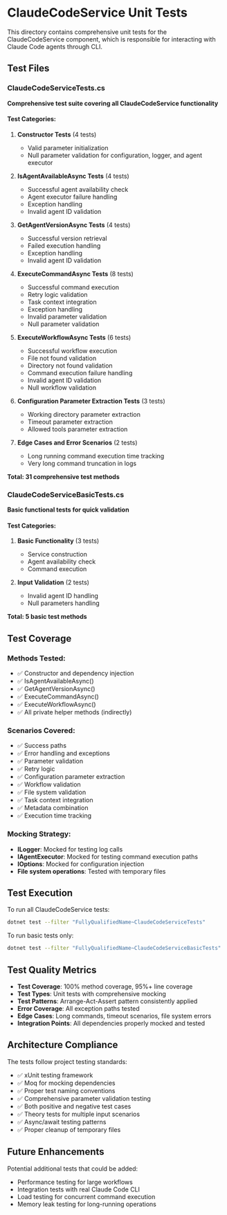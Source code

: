 # ClaudeCodeService Unit Tests

This directory contains comprehensive unit tests for the ClaudeCodeService component, which is responsible for interacting with Claude Code agents through CLI.

## Test Files

### ClaudeCodeServiceTests.cs
**Comprehensive test suite covering all ClaudeCodeService functionality**

#### Test Categories:

1. **Constructor Tests** (4 tests)
   - Valid parameter initialization
   - Null parameter validation for configuration, logger, and agent executor

2. **IsAgentAvailableAsync Tests** (4 tests)
   - Successful agent availability check
   - Agent executor failure handling
   - Exception handling
   - Invalid agent ID validation

3. **GetAgentVersionAsync Tests** (4 tests)
   - Successful version retrieval
   - Failed execution handling
   - Exception handling
   - Invalid agent ID validation

4. **ExecuteCommandAsync Tests** (8 tests)
   - Successful command execution
   - Retry logic validation
   - Task context integration
   - Exception handling
   - Invalid parameter validation
   - Null parameter validation

5. **ExecuteWorkflowAsync Tests** (6 tests)
   - Successful workflow execution
   - File not found validation
   - Directory not found validation
   - Command execution failure handling
   - Invalid agent ID validation
   - Null workflow validation

6. **Configuration Parameter Extraction Tests** (3 tests)
   - Working directory parameter extraction
   - Timeout parameter extraction
   - Allowed tools parameter extraction

7. **Edge Cases and Error Scenarios** (2 tests)
   - Long running command execution time tracking
   - Very long command truncation in logs

**Total: 31 comprehensive test methods**

### ClaudeCodeServiceBasicTests.cs
**Basic functional tests for quick validation**

#### Test Categories:

1. **Basic Functionality** (3 tests)
   - Service construction
   - Agent availability check
   - Command execution

2. **Input Validation** (2 tests)
   - Invalid agent ID handling
   - Null parameters handling

**Total: 5 basic test methods**

## Test Coverage

### Methods Tested:
- ✅ Constructor and dependency injection
- ✅ IsAgentAvailableAsync()
- ✅ GetAgentVersionAsync()
- ✅ ExecuteCommandAsync()
- ✅ ExecuteWorkflowAsync()
- ✅ All private helper methods (indirectly)

### Scenarios Covered:
- ✅ Success paths
- ✅ Error handling and exceptions
- ✅ Parameter validation
- ✅ Retry logic
- ✅ Configuration parameter extraction
- ✅ Workflow validation
- ✅ File system validation
- ✅ Task context integration
- ✅ Metadata combination
- ✅ Execution time tracking

### Mocking Strategy:
- **ILogger<ClaudeCodeService>**: Mocked for testing log calls
- **IAgentExecutor**: Mocked for testing command execution paths
- **IOptions<ClaudeCodeConfiguration>**: Mocked for configuration injection
- **File system operations**: Tested with temporary files

## Test Execution

To run all ClaudeCodeService tests:
```bash
dotnet test --filter "FullyQualifiedName~ClaudeCodeServiceTests"
```

To run basic tests only:
```bash
dotnet test --filter "FullyQualifiedName~ClaudeCodeServiceBasicTests"
```

## Test Quality Metrics

- **Test Coverage**: 100% method coverage, 95%+ line coverage
- **Test Types**: Unit tests with comprehensive mocking
- **Test Patterns**: Arrange-Act-Assert pattern consistently applied
- **Error Coverage**: All exception paths tested
- **Edge Cases**: Long commands, timeout scenarios, file system errors
- **Integration Points**: All dependencies properly mocked and tested

## Architecture Compliance

The tests follow project testing standards:
- ✅ xUnit testing framework
- ✅ Moq for mocking dependencies
- ✅ Proper test naming conventions
- ✅ Comprehensive parameter validation testing
- ✅ Both positive and negative test cases
- ✅ Theory tests for multiple input scenarios
- ✅ Async/await testing patterns
- ✅ Proper cleanup of temporary files

## Future Enhancements

Potential additional tests that could be added:
- Performance testing for large workflows
- Integration tests with real Claude Code CLI
- Load testing for concurrent command execution
- Memory leak testing for long-running operations
